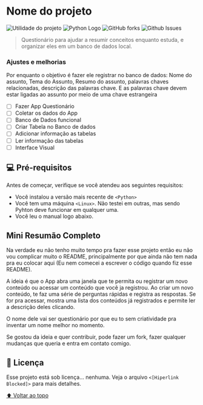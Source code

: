 # Nome do projeto

<!---v1 - Devo Atualizar esse README depois--->

![Utilidade do projeto](https://img.shields.io/badge/-Estudo-9cf)
![Python Logo](https://img.shields.io/badge/Python-FFD43B?style=for-the-badge&logo=python&logoColor=darkgreen)
![GitHub forks](https://img.shields.io/github/forks/PorthoGamesBR/Questionario?style=for-the-badge)
![Github Issues](https://img.shields.io/badge/Issues-0-red)

> Questionário para ajudar a resumir conceitos enquanto estuda, e organizar eles em um banco de dados local.

### Ajustes e melhorias

Por enquanto o objetivo é fazer ele registrar no banco de dados: Nome do assunto, Tema do Assunto, Resumo do assunto, palavras chaves relacionadas, descrição das palavras chave. E as palavras chave devem estar ligadas ao assunto por meio de uma chave estrangeira

- [ ] Fazer App Questionário
- [ ] Coletar os dados do App
- [ ] Banco de Dados funcional
- [ ] Criar Tabela no Banco de dados
- [ ] Adicionar informação as tabelas
- [ ] Ler informação das tabelas
- [ ] Interface Visual

## 💻 Pré-requisitos

Antes de começar, verifique se você atendeu aos seguintes requisitos:
<!---Estes são apenas requisitos de exemplo. Adicionar, duplicar ou remover conforme necessário--->
* Você instalou a versão mais recente de `<Python>`
* Você tem uma máquina `<Linux>`. Não testei em outras, mas sendo Pyhton deve funcionar em qualquer uma.
* Você leu o manual logo abaixo.

## Mini Resumão Completo
Na verdade eu não tenho muito tempo pra fazer esse projeto então eu não vou complicar muito o README, principalmente por que ainda não tem nada pra eu colocar aqui (Eu nem comecei a escrever o código quando fiz esse README).

A ideia é que o App abra uma janela que te permita ou registrar um novo conteúdo ou acessar um conteúdo que você ja registrou. Ao criar um novo conteúdo, te faz uma série de perguntas rápidas e registra as respostas. Se for pra acessar, mostra uma lista dos conteúdos já registrados e permite ler a descrição deles clicando.

O nome dele vai ser questionário por que eu to sem criatividade pra inventar um nome melhor no momento.

Se gostou da ideia e quer contribuir, pode fazer um fork, fazer qualquer mudanças que queria e entra em contato comigo.
## 📝 Licença

Esse projeto está sob licença... nenhuma. Veja o arquivo `<[Hiperlink Blocked]>` para mais detalhes.

[⬆ Voltar ao topo](#Questionário)<br>
